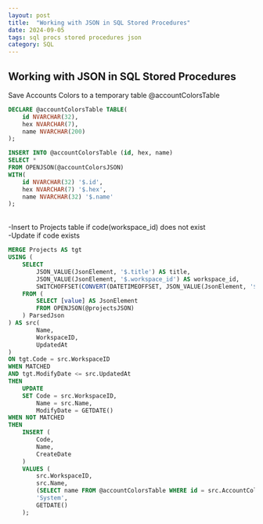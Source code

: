 ```yaml
---
layout: post
title:  "Working with JSON in SQL Stored Procedures"
date: 2024-09-05
tags: sql procs stored procedures json
category: SQL
---
```

## Working with JSON in SQL Stored Procedures

Save Accounts Colors to a temporary table @accountColorsTable

```sql
DECLARE @accountColorsTable TABLE(
    id NVARCHAR(32),
    hex NVARCHAR(7),
    name NVARCHAR(200)
);

INSERT INTO @accountColorsTable (id, hex, name)
SELECT *
FROM OPENJSON(@accountColorsJSON)
WITH(
    id NVARCHAR(32) '$.id',
    hex NVARCHAR(7) '$.hex',
    name NVARCHAR(32) '$.name'
);
```

\
-Insert to Projects table if code(workspace_id) does not exist \
-Update if code exists

```sql
MERGE Projects AS tgt
USING (
    SELECT
        JSON_VALUE(JsonElement, '$.title') AS title,
        JSON_VALUE(JsonElement, '$.workspace_id') AS workspace_id,
        SWITCHOFFSET(CONVERT(DATETIMEOFFSET, JSON_VALUE(JsonElement, '$.updated_at'), 127), DATEPART(TZOFFSET, SYSDATETIMEOFFSET()))  AS updated_at --convert to server date
    FROM (
        SELECT [value] AS JsonElement
        FROM OPENJSON(@projectsJSON)
    ) ParsedJson
) AS src(
        Name, 
        WorkspaceID, 
        UpdatedAt
)
ON tgt.Code = src.WorkspaceID 
WHEN MATCHED 
AND tgt.ModifyDate <= src.UpdatedAt
THEN
    UPDATE
    SET Code = src.WorkspaceID,
        Name = src.Name,
        ModifyDate = GETDATE()
WHEN NOT MATCHED
THEN
    INSERT (
        Code, 
        Name, 
        CreateDate
    )
    VALUES (
        src.WorkspaceID,
        src.Name, 
        (SELECT name FROM @accountColorsTable WHERE id = src.AccountColorID),
        'System',
        GETDATE()
    );
```
